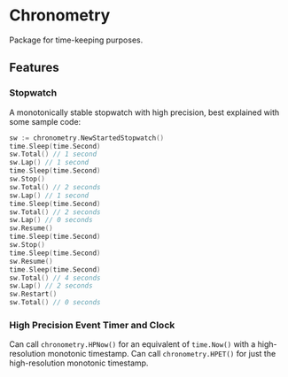 # Chronometry
Package for time-keeping purposes.

## Features

### Stopwatch
A monotonically stable stopwatch with high precision, best explained with some sample code:

```go
sw := chronometry.NewStartedStopwatch()
time.Sleep(time.Second)
sw.Total() // 1 second
sw.Lap() // 1 second
time.Sleep(time.Second)
sw.Stop()
sw.Total() // 2 seconds
sw.Lap() // 1 second
time.Sleep(time.Second)
sw.Total() // 2 seconds
sw.Lap() // 0 seconds
sw.Resume()
time.Sleep(time.Second)
sw.Stop()
time.Sleep(time.Second)
sw.Resume()
time.Sleep(time.Second)
sw.Total() // 4 seconds
sw.Lap() // 2 seconds
sw.Restart()
sw.Total() // 0 seconds
```

### High Precision Event Timer and Clock
Can call `chronometry.HPNow()` for an equivalent of `time.Now()` with a high-resolution monotonic timestamp. Can call `chronometry.HPET()` for just the high-resolution monotonic timestamp.
